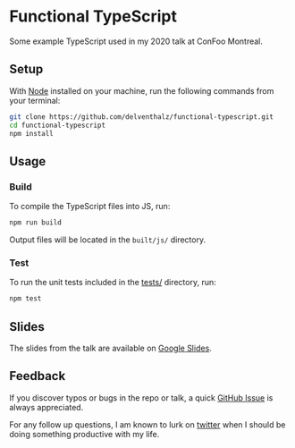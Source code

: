 # Functional TypeScript

Some example TypeScript used in my 2020 talk at ConFoo Montreal.

## Setup

With [Node](https://nodejs.org/) installed on your machine, run the following
commands from your terminal:

```bash
git clone https://github.com/delventhalz/functional-typescript.git
cd functional-typescript
npm install
```

## Usage

### Build

To compile the TypeScript files into JS, run:

```bash
npm run build
```

Output files will be located in the `built/js/` directory.

### Test

To run the unit tests included in the [tests/](./tests) directory, run:

```bash
npm test
```

## Slides

The slides from the talk are available on
[Google Slides](https://docs.google.com/presentation/d/1Vu789n9lCW06DProhAud0vdqCJbaS-W1TjTjaMuvnDg).

## Feedback

If you discover typos or bugs in the repo or talk, a quick
[GitHub Issue](https://github.com/delventhalz/functional-typescript/issues/new)
is always appreciated.

For any follow up questions, I am known to lurk on
[twitter](https://twitter.com/delventhalz) when I should be doing something
productive with my life.
